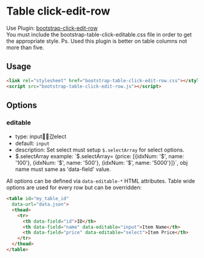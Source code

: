 # Table click-edit-row

Use Plugin: [bootstrap-click-edit-row](https://github.com/wenzhixin/bootstrap-table/tree/develop/src/extensions/click-edit-row) </br>
You must include the bootstrap-table-click-editable.css file in order to get the appropriate style.
Ps. Used this plugin is better on table columns not more than five.

## Usage

```html
<link rel="stylesheet" href="bootstrap-table-click-edit-row.css"></style>
<script src="bootstrap-table-click-edit-row.js"></script>
```

## Options

### editable

* type: input걌elect
* default: `input`
* description: Set select must setup `$.selectArray` for select options.
* $.selectArray example: `$.selectArray= {price: [{idxNum: '$', name: '100'}, {idxNum: '$', name: '500'}, {idxNum: '$', name: '5000'}]}`, obj name must same as 'data-field' value.

All options can be defined via `data-editable-*` HTML attributes. Table wide options are used for every row but can be overridden:

````html
<table id="my_table_id"
  data-url="data.json">
  <thead>
    <tr>
      <th data-field="id">ID</th>
      <th data-field="name" data-editable="input">Item Name</th>
      <th data-field="price" data-editable="select">Item Price</th>
    </tr>
  </thead>
</table>
````

